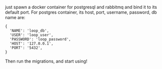 just spawn a docker container for postgresql and rabbitmq and bind it to its default port.
For postgres container, its host, port, username, password, db name are:
```
{
  'NAME': 'loop_db',
  'USER': 'loop_user',
  'PASSWORD': 'loop_password',
  'HOST': '127.0.0.1',
  'PORT': '5432',
}
```
Then run the migrations, and start using!
